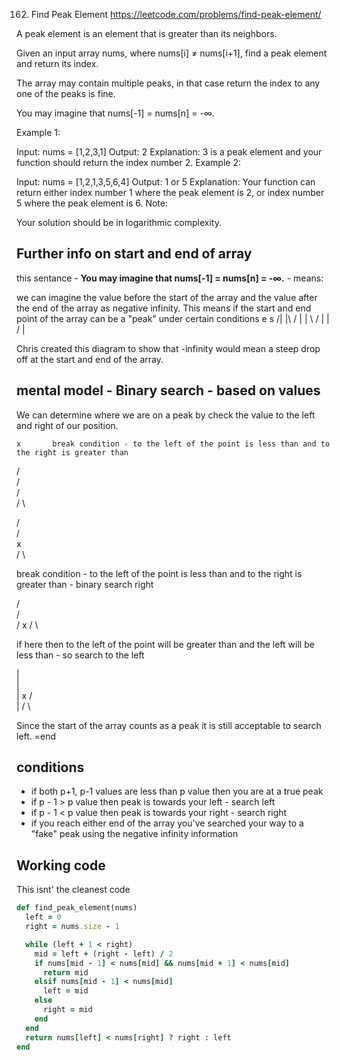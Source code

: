 162. Find Peak Element
https://leetcode.com/problems/find-peak-element/

A peak element is an element that is greater than its neighbors.

Given an input array nums, where nums[i] ≠ nums[i+1], find a peak element and return its index.

The array may contain multiple peaks, in that case return the index to any one of the peaks is fine.

You may imagine that nums[-1] = nums[n] = -∞.

Example 1:

Input: nums = [1,2,3,1]
Output: 2
Explanation: 3 is a peak element and your function should return the index number 2.
Example 2:

Input: nums = [1,2,1,3,5,6,4]
Output: 1 or 5
Explanation: Your function can return either index number 1 where the peak element is 2,
             or index number 5 where the peak element is 6.
Note:

Your solution should be in logarithmic complexity.

## Further info on start and end of array

this sentance - **You may imagine that nums[-1] = nums[n] = -∞.** - means:

we can imagine the value before the start of the array and the value after the end of the array as negative infinity. This means if the start and end point of the array can be a "peak" under certain conditions
        e
s      /|
|\    / |
| \  /  |
|  \/   |

Chris created this diagram to show that -infinity would mean a steep drop off at the start and end of the array.

## mental model - Binary search - based on values

We can determine where we are on a peak by check the value to the left and right of our position.

    x       break condition - to the left of the point is less than and to the right is greater than
   / \
  /   \
 /     \
/       \


   / \
  /   \
 x     \
/       \

break condition - to the left of the point is less than and to the right is greater than - binary search right

   / \
  /   \
 /     x
/       \

if here then to the left of the point will be greater than and the left will be less than - so search to the left


   |\
   | \
   |  x  / \
   |   \/   \

Since the start of the array counts as a peak it is still acceptable to search left.
=end

## conditions
- if both p+1, p-1 values are less than p value then you are at a true peak
- if p - 1 > p value then peak is towards your left - search left
- if p - 1 < p value then peak is towards your right - search right
- if you reach either end of the array you've searched your way to a "fake" peak using the negative infinity information

## Working code

This isnt' the cleanest code

```rb
def find_peak_element(nums)
  left = 0
  right = nums.size - 1

  while (left + 1 < right)
    mid = left + (right - left) / 2
    if nums[mid - 1] < nums[mid] && nums[mid + 1] < nums[mid]
      return mid
    elsif nums[mid - 1] < nums[mid]
      left = mid
    else
      right = mid
    end
  end
  return nums[left] < nums[right] ? right : left
end
```